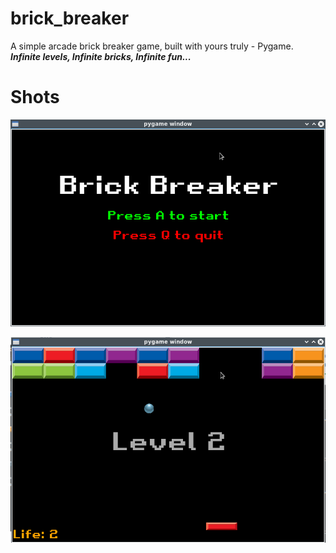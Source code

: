 # brick_breaker

A simple arcade brick breaker game, built with yours truly - Pygame.
__*Infinite levels, Infinite bricks, Infinite fun...*__

# Shots

![img](shots/1.png)

![img](shots/2.png)
